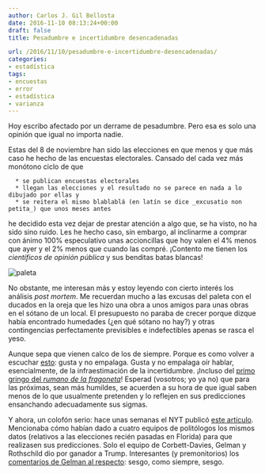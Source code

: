 ```yaml
---
author: Carlos J. Gil Bellosta
date: 2016-11-10 08:13:24+00:00
draft: false
title: Pesadumbre e incertidumbre desencadenadas

url: /2016/11/10/pesadumbre-e-incertidumbre-desencadenadas/
categories:
- estadística
tags:
- encuestas
- error
- estadística
- varianza
---
```


Hoy escribo afectado por un derrame de pesadumbre. Pero esa es solo una opinión que igual no importa nadie.

Estas del 8 de noviembre han sido las elecciones en que menos y que más caso he hecho de las encuestas electorales. Cansado del cada vez más monótono ciclo de que



 	  * se publican encuestas electorales
 	  * llegan las elecciones y el resultado no se parece en nada a lo dibujado por ellas y
 	  * se reitera el mismo blablablá (en latín se dice _excusatio non petita_) que unos meses antes

he decidido esta vez dejar de prestar atención a algo que, se ha visto, no ha sido sino ruido. Les he hecho caso, sin embargo, al inclinarme a comprar con ánimo 100% especulativo unas accioncillas que hoy valen el 4% menos que ayer y el 2% menos que cuando las compré. ¡Contento me tienen los _científicos de opinión pública_ y sus benditas batas blancas!

![paleta](/wp-uploads/2016/11/paleta.jpg)


No obstante, me interesan más y estoy leyendo con cierto interés los análisis _post mortem_. Me recuerdan mucho a las excusas del paleta con el ducados en la oreja que les hizo una obra a unos amigos para unas obras en el sótano de un local. El presupuesto no paraba de crecer porque dizque había encontrado humedades (¿en qué sótano no hay?) y otras contingencias perfectamente previsibles e indefectibles apenas se rasca el yeso.

Aunque sepa que vienen calco de los de siempre. Porque es como volver a escuchar [esto](https://www.youtube.com/watch?v=VbxgYlcNxE8): gusta y no empalaga. Gusta y no empalaga oír hablar, esencialmente, de la infraestimación de la incertidumbre. ¡Incluso del [primo gringo del _rumano de la fragoneta_](https://www.datanalytics.com/2016/10/18/os-acordais-del-rumano-de-la-fragoneta-pues-se-ha-mudado-a-chicago/)! Esperad (vosotros; yo ya no) que para las próximas, sean más humildes, se acuerden a su hora de que igual saben menos de lo que usualmente pretenden y lo reflejen en sus predicciones ensanchando adecuadamente sus sigmas.

Y ahora, un colofón serio: hace unas semanas el NYT publicó [este artículo](http://www.nytimes.com/interactive/2016/09/20/upshot/the-error-the-polling-world-rarely-talks-about.html). Mencionaba cómo habían dado a cuatro equipos de politólogos los mismos datos (relativos a las elecciones recién pasadas en Florida) para que realizasen sus predicciones. Solo el equipo de Corbett-Davies, Gelman y Rothschild dio por ganador a Trump. Interesantes (y premonitorios) los [comentarios de Gelman al respecto](http://andrewgelman.com/2016/09/23/trump-1-in-florida-or-a-quick-comment-on-that-5-groups-analyze-the-same-poll-exercise/): sesgo, como siempre, sesgo.
